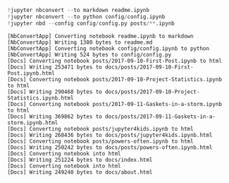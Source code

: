 

```python
!jupyter nbconvert --to markdown readme.ipynb
!jupyter nbconvert --to python config/config.ipynb
!jupyter nbd --config config/config.py posts/**.ipynb
```

    [NbConvertApp] Converting notebook readme.ipynb to markdown
    [NbConvertApp] Writing 1380 bytes to readme.md
    [NbConvertApp] Converting notebook config/config.ipynb to python
    [NbConvertApp] Writing 524 bytes to config/config.py
    [Docs] Converting notebook posts/2017-09-10-First-Post.ipynb to html
    [Docs] Writing 253471 bytes to docs/posts/2017-09-10-First-Post.ipynb.html
    [Docs] Converting notebook posts/2017-09-10-Project-Statistics.ipynb to html
    [Docs] Writing 290468 bytes to docs/posts/2017-09-10-Project-Statistics.ipynb.html
    [Docs] Converting notebook posts/2017-09-11-Gaskets-in-a-storm.ipynb to html
    [Docs] Writing 369862 bytes to docs/posts/2017-09-11-Gaskets-in-a-storm.ipynb.html
    [Docs] Converting notebook posts/jupyter4kids.ipynb to html
    [Docs] Writing 268436 bytes to docs/posts/jupyter4kids.ipynb.html
    [Docs] Converting notebook posts/powers-often.ipynb to html
    [Docs] Writing 250242 bytes to docs/posts/powers-often.ipynb.html
    [Docs] Converting notebook into html
    [Docs] Writing 251224 bytes to docs/index.html
    [Docs] Converting notebook into html
    [Docs] Writing 249240 bytes to docs/about.html

